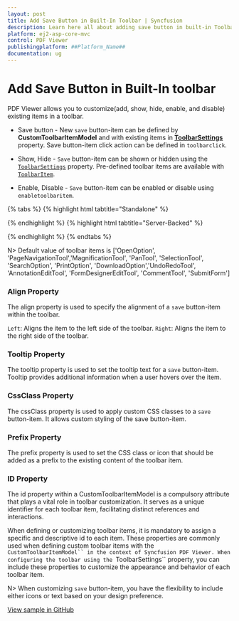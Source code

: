```yaml
---
layout: post
title: Add Save Button in Built-In Toolbar | Syncfusion
description: Learn here all about adding save button in built-in Toolbar in Syncfusion ##Platform_Name## Pdfviewer component of Syncfusion Essential JS 2 and more.
platform: ej2-asp-core-mvc
control: PDF Viewer
publishingplatform: ##Platform_Name##
documentation: ug
---
```


# Add Save Button in Built-In toolbar

PDF Viewer allows you to customize(add, show, hide, enable, and disable) existing items in a toolbar.

* Save button - New `save` button-item can be defined by **CustomToolbarItemModel** and with existing items in [**ToolbarSettings**](https://help.syncfusion.com/cr/aspnetcore-js2/Syncfusion.EJ2.PdfViewer.PdfViewerToolbarSettings.html) property. Save button-item click action can be defined in `toolbarclick`.

* Show, Hide - `Save` button-item can be shown or hidden using the [`ToolbarSettings`](https://help.syncfusion.com/cr/aspnetcore-js2/Syncfusion.EJ2.PdfViewer.PdfViewerToolbarSettings.html) property. Pre-defined toolbar items are available with [`ToolbarItem`](https://help.syncfusion.com/cr/aspnetcore-js2/Syncfusion.EJ2.PdfViewer.PdfViewerToolbarSettings.html#Syncfusion_EJ2_PdfViewer_PdfViewerToolbarSettings_ToolbarItems).

* Enable, Disable - `Save` button-item can be enabled or disable using `enabletoolbaritem`.

{% tabs %}
{% highlight html tabtitle="Standalone" %}

<div>
    <ejs-pdfviewer id="pdfviewer"
                   style="width:1350px;height:100%"
                   documentPath="https://cdn.syncfusion.com/content/pdf/pdf-succinctly.pdf"
                   resourceUrl='https://cdn.syncfusion.com/ej2/24.1.41/dist/ej2-pdfviewer-lib'
                   toolbarClick="toolbarClick">
    </ejs-pdfviewer>
</div>

<script type="text/javascript">
    window.onload = function () {
        var pdfViewer = document.getElementById('pdfviewer').ej2_instances[0];
        var toolItem1 = {
            prefixIcon: 'e-icons e-save',
            id: 'download',
            text: 'Save',
            tooltipText: 'Save Button',
            align: 'left'
        };
        pdfViewer.toolbarSettings = {
            showTooltip: true,
            toolbarItems: ['OpenOption', toolItem1, 'PageNavigationTool', 'MagnificationTool', 'PanTool', 'SelectionTool', 'SearchOption', 'PrintOption', 'UndoRedoTool', 'AnnotationEditTool', 'FormDesignerEditTool', 'CommentTool', 'SubmitForm']
        };
        function onCreate() {
            this.addIcon('prepend', 'e-icons e-search');
        }
    }

    // Define the toolbarClick event handler
    function toolbarClick(args) {
        var pdfViewer = document.getElementById('pdfviewer').ej2_instances[0];

        if (args.item && args.item.id === 'download') {
            pdfViewer.download();
        }
    }

</script>

{% endhighlight %}
{% highlight html tabtitle="Server-Backed" %}

<div>
    <ejs-pdfviewer id="pdfviewer"
                   style="width:1350px;height:100%"
                   documentPath="https://cdn.syncfusion.com/content/pdf/pdf-succinctly.pdf"
                   serviceUrl="/api/PdfViewer"
                   toolbarClick="toolbarClick">
    </ejs-pdfviewer>
</div>

<script type="text/javascript">
    window.onload = function () {
        var pdfViewer = document.getElementById('pdfviewer').ej2_instances[0];
        var toolItem1 = {
            prefixIcon: 'e-icons e-save',
            id: 'download',
            text: 'Save',
            tooltipText: 'Save Button',
            align: 'left'
        };
        pdfViewer.toolbarSettings = {
            showTooltip: true,
            toolbarItems: ['OpenOption', toolItem1, 'PageNavigationTool', 'MagnificationTool', 'PanTool', 'SelectionTool', 'SearchOption', 'PrintOption', 'UndoRedoTool', 'AnnotationEditTool', 'FormDesignerEditTool', 'CommentTool', 'SubmitForm']
        };
        function onCreate() {
            this.addIcon('prepend', 'e-icons e-search');
        }
    }

    // Define the toolbarClick event handler
    function toolbarClick(args) {
        var pdfViewer = document.getElementById('pdfviewer').ej2_instances[0];

        if (args.item && args.item.id === 'download') {
            pdfViewer.download();
        }
    }

</script>

{% endhighlight %}
{% endtabs %}

N> Default value of toolbar items is ['OpenOption', 'PageNavigationTool','MagnificationTool', 'PanTool', 'SelectionTool', 'SearchOption', 'PrintOption', 'DownloadOption','UndoRedoTool', 'AnnotationEditTool', 'FormDesignerEditTool', 'CommentTool', 'SubmitForm']

### Align Property

The align property is used to specify the alignment of a `save` button-item within the toolbar.

`Left`: Aligns the item to the left side of the toolbar.
`Right`: Aligns the item to the right side of the toolbar.

### Tooltip Property

The tooltip property is used to set the tooltip text for a `save` button-item. Tooltip provides additional information when a user hovers over the item.

### CssClass Property

The cssClass property is used to apply custom CSS classes to a `save` button-item. It allows custom styling of the save button-item.

### Prefix Property

The prefix property is used to set the CSS class or icon that should be added as a prefix to the existing content of the toolbar item.

### ID Property

The id property within a CustomToolbarItemModel is a compulsory attribute that plays a vital role in toolbar customization. It serves as a unique identifier for each toolbar item, facilitating distinct references and interactions.

When defining or customizing toolbar items, it is mandatory to assign a specific and descriptive id to each item. 
These properties are commonly used when defining custom toolbar items with the `CustomToolbarItemModel`` in the context of Syncfusion PDF Viewer. When configuring the toolbar using the `ToolbarSettings`` property, you can include these properties to customize the appearance and behavior of each toolbar item.

N> When customizing `save` button-item, you have the flexibility to include either icons or text based on your design preference.

[View sample in GitHub](https://github.com/SyncfusionExamples/asp-core-pdf-viewer-examples/tree/master/How%20to)